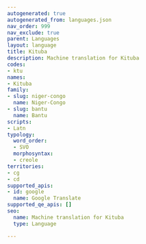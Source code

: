 ```yaml
---
autogenerated: true
autogenerated_from: languages.json
nav_order: 999
nav_exclude: true
parent: Languages
layout: language
title: Kituba
description: Machine translation for Kituba
codes:
- ktu
names:
- Kituba
family:
- slug: niger-congo
  name: Niger-Congo
- slug: bantu
  name: Bantu
scripts:
- Latn
typology:
  word_order:
  - SVO
  morphosyntax:
  - creole
territories:
- cg
- cd
supported_apis:
- id: google
  name: Google Translate
supported_qe_apis: []
seo:
  name: Machine translation for Kituba
  type: Language

---
```


